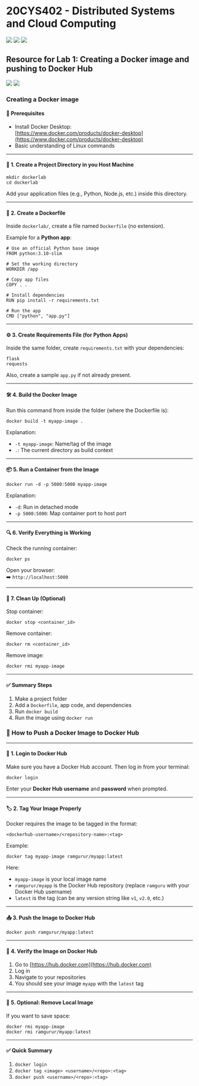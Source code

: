 # 20CYS402 - Distributed Systems and Cloud Computing
![](https://img.shields.io/badge/Batch-22CYS-lightgreen) ![](https://img.shields.io/badge/UG-blue) ![](https://img.shields.io/badge/Subject-DSCC-blue) <br/>

## Resource for Lab 1: Creating a Docker image and pushing to Docker Hub
![](https://img.shields.io/badge/04_Jul-blue) ![](https://img.shields.io/badge/08_Jul-darkred)

### Creating a Docker image 

#### 🧰 Prerequisites

- Install Docker Desktop:  
  [https://www.docker.com/products/docker-desktop](https://www.docker.com/products/docker-desktop)
- Basic understanding of Linux commands

---

#### 📁 1. Create a Project Directory in you Host Machine 

```
mkdir dockerlab
cd dockerlab
```

Add your application files (e.g., Python, Node.js, etc.) inside this directory.

---

#### 📝 2. Create a Dockerfile

Inside `dockerlab/`, create a file named `Dockerfile` (no extension).

Example for a **Python app**:

```
# Use an official Python base image
FROM python:3.10-slim

# Set the working directory
WORKDIR /app

# Copy app files
COPY . .

# Install dependencies
RUN pip install -r requirements.txt

# Run the app
CMD ["python", "app.py"]
```

---

#### ⚙️ 3. Create Requirements File (for Python Apps)

Inside the same folder, create `requirements.txt` with your dependencies:

```
flask
requests
```

Also, create a sample `app.py` if not already present.

---

#### 🛠️ 4. Build the Docker Image

Run this command from inside the folder (where the Dockerfile is):

```
docker build -t myapp-image .
```

Explanation:
- `-t myapp-image`: Name/tag of the image
- `.`: The current directory as build context

---

#### 📦 5. Run a Container from the Image

```
docker run -d -p 5000:5000 myapp-image
```

Explanation:
- `-d`: Run in detached mode
- `-p 5000:5000`: Map container port to host port

---

#### 🔍 6. Verify Everything is Working

Check the running container:

```
docker ps
```

Open your browser:  
➡️ `http://localhost:5000`

---

#### 🧹 7. Clean Up (Optional)

Stop container:

```
docker stop <container_id>
```

Remove container:

```
docker rm <container_id>
```

Remove image:

```
docker rmi myapp-image
```

---

#### ✅ Summary Steps

1. Make a project folder  
2. Add a `Dockerfile`, app code, and dependencies  
3. Run `docker build`  
4. Run the image using `docker run`

### 🐳 How to Push a Docker Image to Docker Hub

---

#### 🔐 1. Login to Docker Hub

Make sure you have a Docker Hub account. Then log in from your terminal:

```
docker login
```

Enter your **Docker Hub username** and **password** when prompted.

---

#### 🏷️ 2. Tag Your Image Properly

Docker requires the image to be tagged in the format:

```
<dockerhub-username>/<repository-name>:<tag>
```

Example:

```
docker tag myapp-image ramgurur/myapp:latest
```

Here:
- `myapp-image` is your local image name
- `ramgurur/myapp` is the Docker Hub repository (replace `ramguru` with your Docker Hub username)
- `latest` is the tag (can be any version string like `v1`, `v2.0`, etc.)

---

#### 📤 3. Push the Image to Docker Hub

```
docker push ramgurur/myapp:latest
```

---

#### 🧪 4. Verify the Image on Docker Hub

1. Go to [https://hub.docker.com](https://hub.docker.com)
2. Log in
3. Navigate to your repositories
4. You should see your image `myapp` with the `latest` tag

---

#### 🧹 5. Optional: Remove Local Image

If you want to save space:

```
docker rmi myapp-image
docker rmi ramgurur/myapp:latest
```

---

#### ✅ Quick Summary

1. `docker login`
2. `docker tag <image> <username>/<repo>:<tag>`
3. `docker push <username>/<repo>:<tag>`
